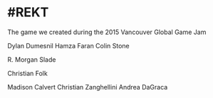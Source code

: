 # \#REKT

The game we created during the 2015 Vancouver Global Game Jam

Dylan Dumesnil
Hamza Faran
Colin Stone

R. Morgan Slade

Christian Folk

Madison Calvert
Christian Zanghellini
Andrea DaGraca
